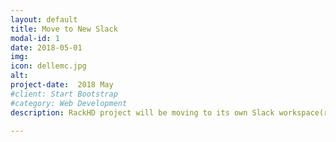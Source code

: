 ```yaml
---
layout: default
title: Move to New Slack 
modal-id: 1
date: 2018-05-01
img: 
icon: dellemc.jpg 
alt: 
project-date:  2018 May
#client: Start Bootstrap
#category: Web Development
description: RackHD project will be moving to its own Slack workspace(rackhd.slack.com ) starting May 1st 2018. To make sure you don’t miss out on any communications, please make sure you’re signed up for the new RackHD Slack as soon as possible.<br/> We have made the signup very simple, just head over to <a href="https://slackinviterrackhd.herokuapp.com/"></a> and you’ll get an invite in your inbox shortly. As the same time, the original Slack channel (<a href="https://codecommunity.slack.com/archives/rackhd"></a>) will be deprecated.

---
```

